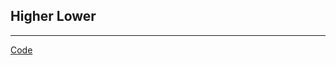 ## Higher Lower

---

[Code](https://github.com/BonsenW/python-beginner-collection/blob/master/proj/Higher%20Lower/higher-lower.py)

